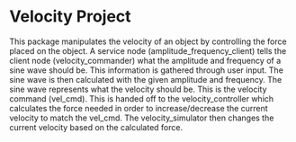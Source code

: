 # Velocity Project

This package manipulates the velocity of an object by controlling the force placed on the object. A service node (amplitude_frequency_client) tells the client node (velocity_commander) what the amplitude and frequency of a sine wave should be. This information is gathered through user input. The sine wave is then calculated with the given amplitude and frequency. The sine wave represents what the velocity should be. This is the velocity command (vel_cmd). This is handed off to the velocity_controller which calculates the force needed in order to increase/decrease the current velocity to match the vel_cmd. The velocity_simulator then changes the current velocity based on the calculated force.
